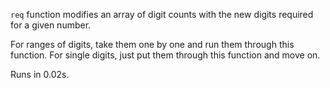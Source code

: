 `req` function modifies an array of digit counts with the new digits required for a given number.

For ranges of digits, take them one by one and run them through this function. For single digits, just put them through this function and move on.

Runs in 0.02s.
